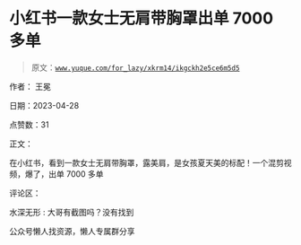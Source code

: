 # 小红书一款女士无肩带胸罩出单 7000 多单

> 原文：[`www.yuque.com/for_lazy/xkrm14/ikgckh2e5ce6m5d5`](https://www.yuque.com/for_lazy/xkrm14/ikgckh2e5ce6m5d5)



作者： 王冕



日期：2023-04-28



点赞数：31



正文：



在小红书，看到一款女士无肩带胸罩，露美肩，是女孩夏天美的标配！一个混剪视频，爆了，出单 7000 多单



评论区：



水深无形 : 大哥有截图吗？没有找到



公众号懒人找资源，懒人专属群分享

